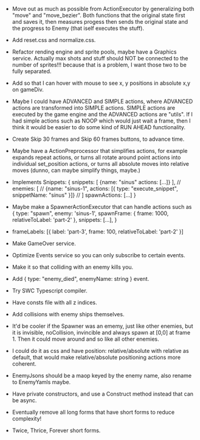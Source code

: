 * Move out as much as possible from ActionExecutor by generalizing both "move" and "move_bezier".
Both functions that the original state first and saves it, then measures progess then sends the
original state and the progress to Enemy (that iself executes the stuff).

* Add reset.css and normalize.css.

* Refactor rending engine and sprite pools, maybe have a Graphics service.
Actually max shots and stuff should NOT be connected to the number of sprites!!! because that is a
problem, I want those two to be fully separated.

* Add so that I can hover with mouse to see x, y positions in absolute x,y on gameDiv.

* Maybe I could have ADVANCED and SIMPLE actions, where ADVANCED actions are transformed into
SIMPLE actions. SIMPLE actions are executed by the game engine and the ADVANCED actions are "utils".
If I had simple actions such as NOOP which would just wait a frame, then I think it would be
easier to do some kind of RUN AHEAD functionality.

* Create Skip 30 frames and Skip 60 frames buttons, to advance time.

* Maybe have a ActionPreprocessor that simplifies actions, for example expands repeat actions, or
turns all rotate around point actions into individual set_position actions, or turns all absolute
moves into relative moves (dunno, can maybe simplify things, maybe.)

* Implements Snippets:
{
   snippets: [
      {name: "sinus" actions: [...]}
   ],
   // enemies: [
   //   {name: "sinus-1", actions: [{ type: "execute_snippet", snippetName: "sinus" }]}
   // ]
   spawnActions: [...]
}

* Maybe make a SpawnerActionExecutor that can handle actions such as
{
   type: "spawn",
   enemy: 'sinus-1',
   spawnFrame: { frame: 1000, relativeToLabel: 'part-2' },
   snippets: [...],
}

* frameLabels: [{ label: 'part-3', frame: 100, relativeToLabel: 'part-2' }]

* Make GameOver service.

* Optimize Events service so you can only subscribe to certain events.

* Make it so that colliding with an enemy kills you.

* Add { type: "enemy_died", enemyName: string } event.

* Try SWC Typescript compiler.

* Have consts file with all z indices.

* Add collisions with enemy ships themselves.

* It'd be cooler if the Spawner was an ememy, just like other enemies,
but it is invisible, noCollision, invincible and always spawn at [0,0] at frame 1.
Then it could move around and so like all other enemies.

* I could do it as css and have position: relative/absolute with relative as default,
that would make relative/absolute positioning actions more coherent.

* EnemyJsons should be a maop keyed by the enemy name, also rename to EnemyYamls maybe.

* Have private constructors, and use a Construct method instead that can be async.

* Eventually remove all long forms that have short forms to reduce complexity!

* Twice, Thrice, Forever short forms.